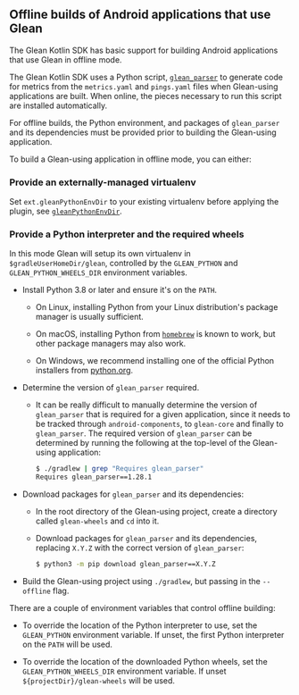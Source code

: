 ## Offline builds of Android applications that use Glean

The Glean Kotlin SDK has basic support for building Android applications that use Glean in offline mode.

The Glean Kotlin SDK uses a Python script, [`glean_parser`](https://github.com/mozilla/glean_parser/) to generate code for metrics from the `metrics.yaml` and `pings.yaml` files when Glean-using applications are built. When online, the pieces necessary to run this script are installed automatically.

For offline builds, the Python environment, and packages of `glean_parser` and its dependencies must be provided prior to building the Glean-using application.

To build a Glean-using application in offline mode, you can either:

### Provide an externally-managed virtualenv

Set `ext.gleanPythonEnvDir` to your existing virtualenv before applying the plugin, see [`gleanPythonEnvDir`](./android-build-configuration-options.md#gleanPythonEnvDir).

### Provide a Python interpreter and the required wheels

In this mode Glean will setup its own virtualenv in `$gradleUserHomeDir/glean`, controlled by the `GLEAN_PYTHON` and `GLEAN_PYTHON_WHEELS_DIR` environment variables.

- Install Python 3.8 or later and ensure it's on the `PATH`.

  - On Linux, installing Python from your Linux distribution's package manager is usually sufficient.

  - On macOS, installing Python from [`homebrew`](https://brew.sh/) is known to work, but other package managers may also work.

  - On Windows, we recommend installing one of the official Python installers from [python.org](https://python.org).

- Determine the version of `glean_parser` required.

  - It can be really difficult to manually determine the version of `glean_parser` that is required for a given application, since it needs to be tracked through `android-components`, to `glean-core` and finally to `glean_parser`. The required version of `glean_parser` can be determined by running the following at the top-level of the Glean-using application:

    ```sh
    $ ./gradlew | grep "Requires glean_parser"
    Requires glean_parser==1.28.1
    ```

- Download packages for `glean_parser` and its dependencies:

  - In the root directory of the Glean-using project, create a directory called `glean-wheels` and `cd` into it.

  - Download packages for `glean_parser` and its dependencies, replacing `X.Y.Z` with the correct version of `glean_parser`:

    ```sh
    $ python3 -m pip download glean_parser==X.Y.Z
    ```

- Build the Glean-using project using `./gradlew`, but passing in the `--offline` flag.

There are a couple of environment variables that control offline building:

- To override the location of the Python interpreter to use, set the `GLEAN_PYTHON` environment variable. If unset, the first Python interpreter on the `PATH` will be used.

- To override the location of the downloaded Python wheels, set the `GLEAN_PYTHON_WHEELS_DIR` environment variable.  If unset `${projectDir}/glean-wheels` will be used.
